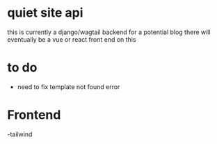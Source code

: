# quiet site api
this is currently a django/wagtail backend for a potential blog
there will eventually be a vue or react front end on this

# to do
 - need to fix template not found error 

# Frontend 
-tailwind
